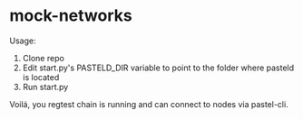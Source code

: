 # mock-networks

Usage:
1. Clone repo
2. Edit start.py's PASTELD_DIR variable to point to the folder where pasteld is located
3. Run start.py

Voilá, you regtest chain is running and can connect to nodes via pastel-cli.
